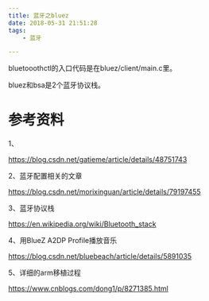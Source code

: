 ```yaml
---
title: 蓝牙之bluez
date: 2018-05-31 21:51:28
tags:
	- 蓝牙

---
```




bluetooothctl的入口代码是在bluez/client/main.c里。



bluez和bsa是2个蓝牙协议栈。



# 参考资料

1、

https://blog.csdn.net/gatieme/article/details/48751743

2、蓝牙配置相关的文章

https://blog.csdn.net/morixinguan/article/details/79197455

3、蓝牙协议栈

https://en.wikipedia.org/wiki/Bluetooth_stack

4、用BlueZ A2DP Profile播放音乐

https://blog.csdn.net/bluebeach/article/details/5891035

5、详细的arm移植过程

https://www.cnblogs.com/dong1/p/8271385.html